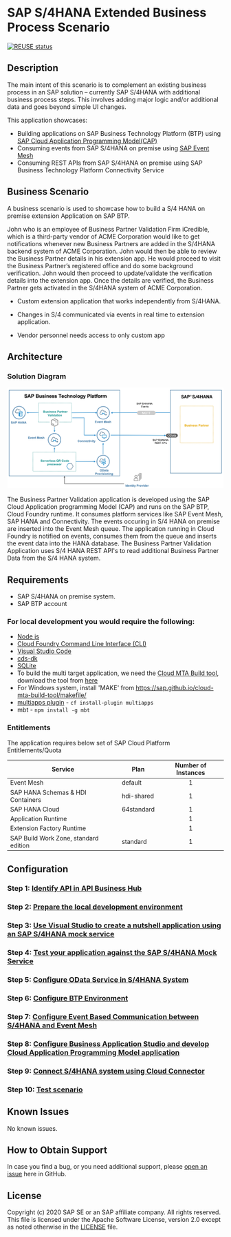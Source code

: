 # SAP S/4HANA Extended Business Process Scenario
[![REUSE status](https://api.reuse.software/badge/github.com/SAP-samples/cloud-extension-s4hana-business-process)](https://api.reuse.software/info/github.com/SAP-samples/cloud-extension-s4hana-business-process)
## Description
The main intent of this scenario is to complement an existing business process in an SAP solution – currently SAP S/4HANA with additional business process steps. This involves adding major logic and/or additional data and goes beyond simple UI changes.

This application showcases:

- Building applications on SAP Business Technology Platform (BTP) using [SAP Cloud Application Programming Model(CAP)](https://cap.cloud.sap/docs/)
- Consuming events from SAP S/4HANA on premise using [SAP Event Mesh](https://help.sap.com/viewer/bf82e6b26456494cbdd197057c09979f/Cloud/en-US/df532e8735eb4322b00bfc7e42f84e8d.html)
- Consuming REST APIs from SAP S/4HANA on premise using SAP Business Technology Platform Connectivity Service


## Business Scenario

A business scenario is used to showcase how to build a S/4 HANA on premise extension Application on SAP BTP.

John who is an employee of Business Partner Validation Firm iCredible, which is a third-party vendor of ACME Corporation would like to get notifications whenever new Business Partners are added in the S/4HANA backend system of ACME Corporation. John would then be able to review the Business Partner details in his extension app. He would proceed to visit the Business Partner’s registered office and do some background verification. John would then proceed to update/validate the verification details into the extension app. Once the details are verified, the Business Partner gets activated in the S/4HANA system of ACME Corporation.

- Custom extension application that works independently from S/4HANA.

- Changes in S/4 communicated via events in real time to extension application.

- Vendor personnel needs access to only custom app

## Architecture

### Solution Diagram

![solution diagram](./documentation/images/solution-diagram.jpg)

The Business Partner Validation application is developed using the SAP Cloud Application programming Model (CAP) and runs on the SAP BTP,  Cloud Foundry runtime. It consumes platform services like SAP Event Mesh, SAP HANA and Connectivity. The events occuring in S/4 HANA on premise are inserted into the Event Mesh queue. The application running in Cloud Foundry is notified on events, consumes them from the queue and inserts the event data into the HANA database. The Business Partner Validation Application uses S/4 HANA REST API's to read additional Business Partner Data from the S/4 HANA system. 

## Requirements
* SAP S/4HANA on premise system.
* SAP BTP account

### For local development you would require the following:
* [Node js](https://nodejs.org/en/download/)
* [Cloud Foundry Command Line Interface (CLI)](https://github.com/cloudfoundry/cli#downloads)
* [Visual Studio Code](https://cap.cloud.sap/docs/get-started/in-vscode)
* [cds-dk](https://cap.cloud.sap/docs/get-started/)
* [SQLite ](https://sqlite.org/download.html)
* To build the multi target application, we need the [Cloud MTA Build tool](https://sap.github.io/cloud-mta-build-tool/), download the tool from [here](https://sap.github.io/cloud-mta-build-tool/download/)
* For Windows system, install 'MAKE' from https://sap.github.io/cloud-mta-build-tool/makefile/
* [multiapps plugin](https://github.com/cloudfoundry-incubator/multiapps-cli-plugin) - `cf install-plugin multiapps`  
*  mbt -  `npm install -g mbt`

### Entitlements

The application requires below set of SAP Cloud Platform Entitlements/Quota

| Service                           | Plan       | Number of Instances |
|-----------------------------------|------------|:-------------------:|
| Event Mesh                        | default    |          1          |
| SAP HANA Schemas & HDI Containers | hdi-shared |          1          |
| SAP HANA Cloud           | 64standard |          1          |
| Application Runtime               |            |          1          |
| Extension Factory Runtime         |            |          1          |
| SAP Build Work Zone, standard edition |standard    |          1          |

## Configuration


### Step 1: [Identify API in API Business Hub](https://github.com/SAP-samples/cloud-extension-s4hana-business-process/blob/mission/mission/develop-application/IdentifyAPIFromAPIBusinessHub.md)

### Step 2: [Prepare the local development environment](https://github.com/SAP-samples/cloud-extension-s4hana-business-process/blob/mission/mission/develop-application/Jumpstart%20Dev%20Environment.md)
### Step 3: [Use Visual Studio to create a nutshell application using an SAP S/4HANA mock service ](https://github.com/SAP-samples/cloud-extension-s4hana-business-process/blob/mission/mission/develop-application/README.md)
### Step 4: [Test your application against the SAP S/4HANA Mock Service](https://github.com/SAP-samples/cloud-extension-s4hana-business-process/blob/mission/mission/develop-application/testmockapplication.md)

### Step 5: [Configure OData Service in S/4HANA System](https://github.com/SAP-samples/cloud-extension-s4hana-business-process/blob/mission/mission/configure-oData-Service/README.md)
### Step 6: [Configure BTP Environment](https://github.com/SAP-samples/cloud-extension-s4hana-business-process/blob/mission/mission/Prepare-Cloud-Platform/Booster.md)
### Step 7: [Configure Event Based Communication between S/4HANA and Event Mesh](https://github.com/SAP-samples/cloud-extension-s4hana-business-process/blob/mission/mission/event_based/README.md)
### Step 8: [Configure Business Application Studio and develop Cloud Application Programming Model application](https://github.com/SAP-samples/cloud-extension-s4hana-business-process/blob/mission/mission/develop-cap-app/README.md)
### Step 9: [Connect S/4HANA system using Cloud Connector](https://github.com/SAP-samples/cloud-extension-s4hana-business-process/blob/mission/mission/cloud-connector/README.md)
### Step 10: [Test scenario](https://github.com/SAP-samples/cloud-extension-s4hana-business-process/blob/mission/mission/testbasicscenario/README.md)




## Known Issues

No known issues.

## How to Obtain Support

In case you find a bug, or you need additional support, please [open an issue](https://github.com/SAP-samples/cloud-extension-s4hana-business-process/issues/new) here in GitHub.

## License
Copyright (c) 2020 SAP SE or an SAP affiliate company. All rights reserved. This file is licensed under the Apache Software License, version 2.0 except as noted otherwise in the [LICENSE](LICENSES/Apache-2.0.txt) file.

